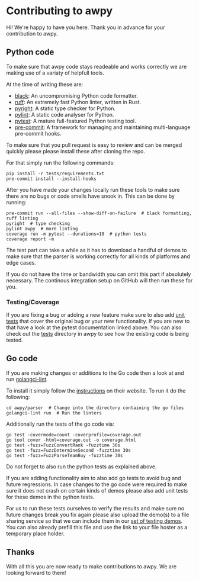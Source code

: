 # Contributing to awpy

Hi! We're happy to have you here. Thank you in advance for your contribution to awpy.

## Python code

To make sure that awpy code stays readeable and works correctly we are making use of
a variaty of helpfull tools.

At the time of writing these are:

- [black](https://github.com/psf/black): An uncompromising Python code formatter.
- [ruff](https://github.com/astral-sh/ruff): An extremely fast Python linter, written in Rust.
- [pyright](https://github.com/microsoft/pyright): A static type checker for Python.
- [pylint](https://github.com/pylint-dev/pylint): A static code analyser for Python.
- [pytest](https://docs.pytest.org/en/7.4.x/): A mature full-featured Python testing tool.
- [pre-commit](https://pre-commit.com/): A framework for managing and maintaining multi-language pre-commit hooks.

To make sure that you pull request is easy to review and can be merged quickly please
please install these after cloning the repo.

For that simply run the following commands:
```shell
pip install -r tests/requirements.txt
pre-commit install --install-hooks
```

After you have made your changes locally run these tools to make sure there are no
bugs or code smells have snook in. This can be done by running:

```shell
pre-commit run --all-files --show-diff-on-failure  # black formatting, ruff linting
pyright  # type checking
pylint awpy  # more linting
coverage run -m pytest --durations=10  # python tests
coverage report -m
```

The test part can take a while as it has to download a handful of demos to make sure
that the parser is working correctly for all kinds of platforms and edge cases.

If you do not have the time or bandwidth you can omit this part if absolutely necessary.
The continous integration setup on GitHub will then run these for you.

### Testing/Coverage

If you are fixing a bug or adding a new feature make sure to also add [unit tests](https://en.wikipedia.org/wiki/Unit_testing)
that cover the original bug or your new functionality. If you are new to that have a
look at the pytest documentation linked above. You can also check out the [tests](tests)
directory in awpy to see how the existing code is being tested.

## Go code

If you are making changes or additions to the Go code then a look at and run
[golangci-lint](https://github.com/golangci/golangci-lint).

To install it simply follow the [instructions](https://golangci-lint.run/usage/install/#local-installation) on their website.
To run it do the following:

```
cd awpy/parser  # Change into the directory containing the go files
golangci-lint run  # Run the linters
```

Additionally run the tests of the go code via:
```
go test -covermode=count -coverprofile=coverage.out
go tool cover -html=coverage.out -o coverage.html
go test -fuzz=FuzzConvertRank -fuzztime 30s
go test -fuzz=FuzzDetermineSecond -fuzztime 30s
go test -fuzz=FuzzParseTeamBuy -fuzztime 30s
```

Do not forget to also run the python tests as explained above.

If you are adding functionality aim to also add go tests to avoid bug and future regressions.
In case changes to the go code were required to make sure it does not crash on certain
kinds of demos please also add unit tests for these demos in the python tests.

For us to run these tests ourselves to verify the results and make sure no future changes
break you fix again please also upload the demo(s) to a file sharing service so that
we can include them in our [set of testing demos](/tests/test_data.json).
You can also already prefill this file and use the link to your file hoster as a
temporary place holder.


## Thanks

With all this you are now ready to make contributions to awpy. We are looking forward to them!
